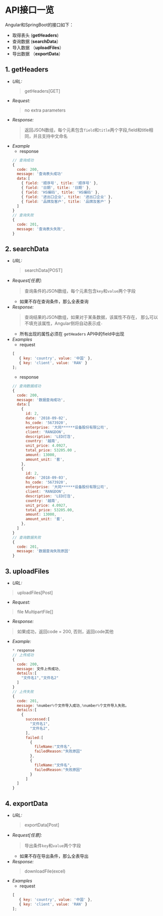 # API接口一览
Angular和SpringBoot的接口如下：
 
* 取得表头  (**getHeaders**)
* 查询数据  (**searchData**）
* 导入数据 （**uploadFiles**）
* 导出数据 （**exportData**）

## 1. getHeaders
  * *URL:*
    >getHeaders[GET]
  * *Request:*
    >no extra parameters
  * *Response:*
    >返回JSON数组，每个元素包含`field`和`title`两个字段,field和title相同，并且支持中文命名
  * *Example*
    * response
    ```javascript
    // 查询成功
    {
      code: 200,
      message: '查询表头成功'
      data:[
        { field: '顺序号', title: '顺序号' },
        { field: '日期', title: '日期' },
        { field: 'HS编码', title: 'HS编码' },
        { field: '进出口企业', title: '进出口企业' },
        { field: '品牌及客户', title: '品牌及客户' }
      ]
    }
    // 查询失败
    {
      code: 201,
      message: '查询表头失败',
    }
    ```
## 2. searchData
 * *URL:*
   >searchData[POST]
 * *Request[任意]:*
   >查询条件的JSON数组，每个元素包含`key`和`value`两个字段
   * 如果不存在查询条件，那么全表查询
 * *Response:*
   >查询结果的JSON数组，如果对于某条数据，该属性不存在，
   那么可以不填充该属性，Angular侧将自动表示成`-`
   * 所有出现的属性必须在 `getHeaders` API中的field中出现
 * *Examples*
   * request
   ```javascript
   [
      { key: 'country', value: '中国' },
      { key: 'client', value: 'RAN' }
   ];
   ```
   * response
    ```javascript
    // 查询数据成功
    {
      code: 200,
      message: '数据查询成功',
      data:[
        {
          id: 2,
          date: '2018-09-02',
          hs_code: '5673920',
          enterprise: '大同******设备股份有限公司',
          client: 'RANGDON',
          description: 'LED灯泡',
          country: '越南',
          unit_price: 4.0927,
          total_price: 53205.00 ,
          amount: 13000,
          amount_unit: '套',
        },
        {
          id: 2,
          date: '2018-09-03',
          hs_code: '5673920',
          enterprise: '大同******设备股份有限公司',
          client: 'RANGDON',
          description: 'LED灯泡',
          country: '越南',
          unit_price: 4.0927,
          total_price: 53205.00,
          amount: 13000,
          amount_unit: '套',
        },
      ]
    }
    // 查询数据失败
    {
      code: 201,
      message: '数据查询失败原因'
    } 
     ```

## 3. uploadFiles
 * *URL:*
  >uploadFiles[Post]
 * *Request:*
  >file MultipartFile[]
 * *Response:*
  >如果成功，返回code = 200, 否则，返回code其他
 * *Example:*
   ```javascript
   * response
   // 上传成功
   {
     code: 200,
     message: 文件上传成功,
     details:[
       "文件名1","文件名2"
     ]
   }
   // 上传失败
   {
     code: 201,
     message: %number%个文件导入成功,%number%个文件导入失败。
     details:[
       {
         successed:[
           "文件名1",
           "文件名2",
         ],
         failed:[
           {
             fileName:"文件名",
             failedReason:"失败原因"
           },
           {
             fileName:"文件名",
             failedReason:"失败原因"
           }
         ]
     ]
   }
   ```

## 4. exportData
* *URL:*
  >exportData[Post]
* *Request[任意]:*
   >导出条件`key`和`value`两个字段
   * 如果不存在导出条件，那么全表导出
* *Response:*
  >downloadFile(excel)
* *Examples*
   * request
   ```javascript
   [
      { key: 'country', value: '中国' },
      { key: 'client', value: 'RAN' }
   ];
   ```
